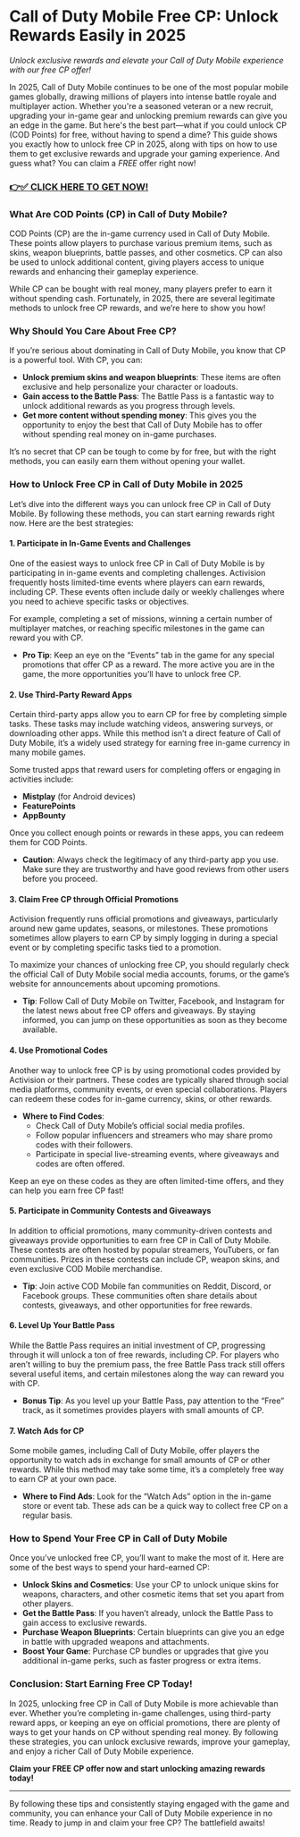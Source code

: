 # Call of Duty Mobile Free CP: Unlock Rewards Easily in 2025

*Unlock exclusive rewards and elevate your Call of Duty Mobile experience with our free CP offer!*

In 2025, Call of Duty Mobile continues to be one of the most popular mobile games globally, drawing millions of players into intense battle royale and multiplayer action. Whether you're a seasoned veteran or a new recruit, upgrading your in-game gear and unlocking premium rewards can give you an edge in the game. But here's the best part—what if you could unlock CP (COD Points) for free, without having to spend a dime? This guide shows you exactly how to unlock free CP in 2025, along with tips on how to use them to get exclusive rewards and upgrade your gaming experience. And guess what? You can claim a *FREE* offer right now!

### [👉✅ CLICK HERE TO GET NOW!](https://freerewards.xyz/call/of/duty/)

### What Are COD Points (CP) in Call of Duty Mobile?

COD Points (CP) are the in-game currency used in Call of Duty Mobile. These points allow players to purchase various premium items, such as skins, weapon blueprints, battle passes, and other cosmetics. CP can also be used to unlock additional content, giving players access to unique rewards and enhancing their gameplay experience.

While CP can be bought with real money, many players prefer to earn it without spending cash. Fortunately, in 2025, there are several legitimate methods to unlock free CP rewards, and we’re here to show you how!

### Why Should You Care About Free CP?

If you’re serious about dominating in Call of Duty Mobile, you know that CP is a powerful tool. With CP, you can:

- **Unlock premium skins and weapon blueprints**: These items are often exclusive and help personalize your character or loadouts.
- **Gain access to the Battle Pass**: The Battle Pass is a fantastic way to unlock additional rewards as you progress through levels.
- **Get more content without spending money**: This gives you the opportunity to enjoy the best that Call of Duty Mobile has to offer without spending real money on in-game purchases.

It’s no secret that CP can be tough to come by for free, but with the right methods, you can easily earn them without opening your wallet.

### How to Unlock Free CP in Call of Duty Mobile in 2025

Let’s dive into the different ways you can unlock free CP in Call of Duty Mobile. By following these methods, you can start earning rewards right now. Here are the best strategies:

#### 1. **Participate in In-Game Events and Challenges**

One of the easiest ways to unlock free CP in Call of Duty Mobile is by participating in in-game events and completing challenges. Activision frequently hosts limited-time events where players can earn rewards, including CP. These events often include daily or weekly challenges where you need to achieve specific tasks or objectives.

For example, completing a set of missions, winning a certain number of multiplayer matches, or reaching specific milestones in the game can reward you with CP.

- **Pro Tip**: Keep an eye on the “Events” tab in the game for any special promotions that offer CP as a reward. The more active you are in the game, the more opportunities you’ll have to unlock free CP.

#### 2. **Use Third-Party Reward Apps**

Certain third-party apps allow you to earn CP for free by completing simple tasks. These tasks may include watching videos, answering surveys, or downloading other apps. While this method isn’t a direct feature of Call of Duty Mobile, it’s a widely used strategy for earning free in-game currency in many mobile games.

Some trusted apps that reward users for completing offers or engaging in activities include:

- **Mistplay** (for Android devices)
- **FeaturePoints**
- **AppBounty**

Once you collect enough points or rewards in these apps, you can redeem them for COD Points.

- **Caution**: Always check the legitimacy of any third-party app you use. Make sure they are trustworthy and have good reviews from other users before you proceed.

#### 3. **Claim Free CP through Official Promotions**

Activision frequently runs official promotions and giveaways, particularly around new game updates, seasons, or milestones. These promotions sometimes allow players to earn CP by simply logging in during a special event or by completing specific tasks tied to a promotion.

To maximize your chances of unlocking free CP, you should regularly check the official Call of Duty Mobile social media accounts, forums, or the game’s website for announcements about upcoming promotions.

- **Tip**: Follow Call of Duty Mobile on Twitter, Facebook, and Instagram for the latest news about free CP offers and giveaways. By staying informed, you can jump on these opportunities as soon as they become available.

#### 4. **Use Promotional Codes**

Another way to unlock free CP is by using promotional codes provided by Activision or their partners. These codes are typically shared through social media platforms, community events, or even special collaborations. Players can redeem these codes for in-game currency, skins, or other rewards.

- **Where to Find Codes**:
  - Check Call of Duty Mobile’s official social media profiles.
  - Follow popular influencers and streamers who may share promo codes with their followers.
  - Participate in special live-streaming events, where giveaways and codes are often offered.

Keep an eye on these codes as they are often limited-time offers, and they can help you earn free CP fast!

#### 5. **Participate in Community Contests and Giveaways**

In addition to official promotions, many community-driven contests and giveaways provide opportunities to earn free CP in Call of Duty Mobile. These contests are often hosted by popular streamers, YouTubers, or fan communities. Prizes in these contests can include CP, weapon skins, and even exclusive COD Mobile merchandise.

- **Tip**: Join active COD Mobile fan communities on Reddit, Discord, or Facebook groups. These communities often share details about contests, giveaways, and other opportunities for free rewards.

#### 6. **Level Up Your Battle Pass**

While the Battle Pass requires an initial investment of CP, progressing through it will unlock a ton of free rewards, including CP. For players who aren’t willing to buy the premium pass, the free Battle Pass track still offers several useful items, and certain milestones along the way can reward you with CP.

- **Bonus Tip**: As you level up your Battle Pass, pay attention to the “Free” track, as it sometimes provides players with small amounts of CP.

#### 7. **Watch Ads for CP**

Some mobile games, including Call of Duty Mobile, offer players the opportunity to watch ads in exchange for small amounts of CP or other rewards. While this method may take some time, it’s a completely free way to earn CP at your own pace.

- **Where to Find Ads**: Look for the “Watch Ads” option in the in-game store or event tab. These ads can be a quick way to collect free CP on a regular basis.

### How to Spend Your Free CP in Call of Duty Mobile

Once you’ve unlocked free CP, you’ll want to make the most of it. Here are some of the best ways to spend your hard-earned CP:

- **Unlock Skins and Cosmetics**: Use your CP to unlock unique skins for weapons, characters, and other cosmetic items that set you apart from other players.
- **Get the Battle Pass**: If you haven’t already, unlock the Battle Pass to gain access to exclusive rewards.
- **Purchase Weapon Blueprints**: Certain blueprints can give you an edge in battle with upgraded weapons and attachments.
- **Boost Your Game**: Purchase CP bundles or upgrades that give you additional in-game perks, such as faster progress or extra items.

### Conclusion: Start Earning Free CP Today!

In 2025, unlocking free CP in Call of Duty Mobile is more achievable than ever. Whether you’re completing in-game challenges, using third-party reward apps, or keeping an eye on official promotions, there are plenty of ways to get your hands on CP without spending real money. By following these strategies, you can unlock exclusive rewards, improve your gameplay, and enjoy a richer Call of Duty Mobile experience.

**Claim your FREE CP offer now and start unlocking amazing rewards today!**

---

By following these tips and consistently staying engaged with the game and community, you can enhance your Call of Duty Mobile experience in no time. Ready to jump in and claim your free CP? The battlefield awaits!
